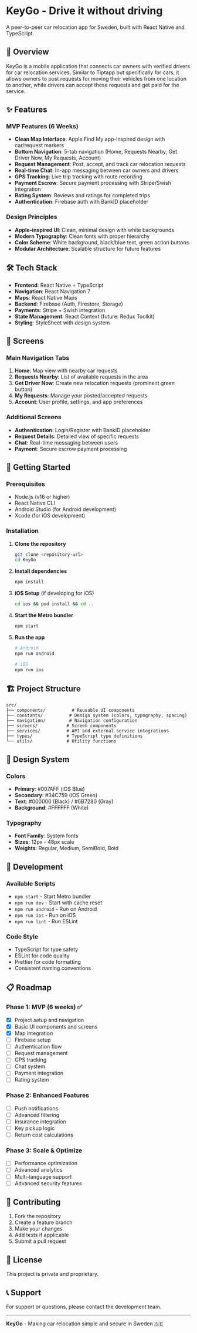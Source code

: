 # KeyGo - Drive it without driving

A peer-to-peer car relocation app for Sweden, built with React Native and TypeScript.

## 🚗 Overview

KeyGo is a mobile application that connects car owners with verified drivers for car relocation services. Similar to Tiptapp but specifically for cars, it allows owners to post requests for moving their vehicles from one location to another, while drivers can accept these requests and get paid for the service.

## ✨ Features

### MVP Features (6 Weeks)
- **Clean Map Interface**: Apple Find My app-inspired design with car/request markers
- **Bottom Navigation**: 5-tab navigation (Home, Requests Nearby, Get Driver Now, My Requests, Account)
- **Request Management**: Post, accept, and track car relocation requests
- **Real-time Chat**: In-app messaging between car owners and drivers
- **GPS Tracking**: Live trip tracking with route recording
- **Payment Escrow**: Secure payment processing with Stripe/Swish integration
- **Rating System**: Reviews and ratings for completed trips
- **Authentication**: Firebase auth with BankID placeholder

### Design Principles
- **Apple-inspired UI**: Clean, minimal design with white backgrounds
- **Modern Typography**: Clean fonts with proper hierarchy
- **Color Scheme**: White background, black/blue text, green action buttons
- **Modular Architecture**: Scalable structure for future features

## 🛠 Tech Stack

- **Frontend**: React Native + TypeScript
- **Navigation**: React Navigation 7
- **Maps**: React Native Maps
- **Backend**: Firebase (Auth, Firestore, Storage)
- **Payments**: Stripe + Swish integration
- **State Management**: React Context (future: Redux Toolkit)
- **Styling**: StyleSheet with design system

## 📱 Screens

### Main Navigation Tabs
1. **Home**: Map view with nearby car requests
2. **Requests Nearby**: List of available requests in the area
3. **Get Driver Now**: Create new relocation requests (prominent green button)
4. **My Requests**: Manage your posted/accepted requests
5. **Account**: User profile, settings, and app preferences

### Additional Screens
- **Authentication**: Login/Register with BankID placeholder
- **Request Details**: Detailed view of specific requests
- **Chat**: Real-time messaging between users
- **Payment**: Secure escrow payment processing

## 🚀 Getting Started

### Prerequisites
- Node.js (v16 or higher)
- React Native CLI
- Android Studio (for Android development)
- Xcode (for iOS development)

### Installation

1. **Clone the repository**
   ```bash
   git clone <repository-url>
   cd KeyGo
   ```

2. **Install dependencies**
   ```bash
   npm install
   ```

3. **iOS Setup** (if developing for iOS)
   ```bash
   cd ios && pod install && cd ..
   ```

4. **Start the Metro bundler**
   ```bash
   npm start
   ```

5. **Run the app**
   ```bash
   # Android
   npm run android
   
   # iOS
   npm run ios
   ```

## 🏗 Project Structure

```
src/
├── components/          # Reusable UI components
├── constants/          # Design system (colors, typography, spacing)
├── navigation/         # Navigation configuration
├── screens/           # Screen components
├── services/          # API and external service integrations
├── types/             # TypeScript type definitions
└── utils/             # Utility functions
```

## 🎨 Design System

### Colors
- **Primary**: #007AFF (iOS Blue)
- **Secondary**: #34C759 (iOS Green)
- **Text**: #000000 (Black) / #6B7280 (Gray)
- **Background**: #FFFFFF (White)

### Typography
- **Font Family**: System fonts
- **Sizes**: 12px - 48px scale
- **Weights**: Regular, Medium, SemiBold, Bold

## 🔧 Development

### Available Scripts
- `npm start` - Start Metro bundler
- `npm run dev` - Start with cache reset
- `npm run android` - Run on Android
- `npm run ios` - Run on iOS
- `npm run lint` - Run ESLint

### Code Style
- TypeScript for type safety
- ESLint for code quality
- Prettier for code formatting
- Consistent naming conventions

## 📋 Roadmap

### Phase 1: MVP (6 weeks) ✅
- [x] Project setup and navigation
- [x] Basic UI components and screens
- [x] Map integration
- [ ] Firebase setup
- [ ] Authentication flow
- [ ] Request management
- [ ] GPS tracking
- [ ] Chat system
- [ ] Payment integration
- [ ] Rating system

### Phase 2: Enhanced Features
- [ ] Push notifications
- [ ] Advanced filtering
- [ ] Insurance integration
- [ ] Key pickup logic
- [ ] Return cost calculations

### Phase 3: Scale & Optimize
- [ ] Performance optimization
- [ ] Advanced analytics
- [ ] Multi-language support
- [ ] Advanced security features

## 🤝 Contributing

1. Fork the repository
2. Create a feature branch
3. Make your changes
4. Add tests if applicable
5. Submit a pull request

## 📄 License

This project is private and proprietary.

## 📞 Support

For support or questions, please contact the development team.

---

**KeyGo** - Making car relocation simple and secure in Sweden 🇸🇪